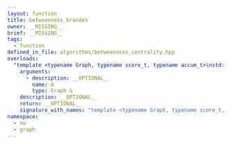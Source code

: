 ```yaml
---
layout: function
title: betweenness_brandes
owner: __MISSING__
brief: __MISSING__
tags:
  - function
defined_in_file: algorithms/betweenness_centrality.hpp
overloads:
  "template <typename Graph, typename score_t, typename accum_t>\nstd::vector<score_t> betweenness_brandes(Graph &)":
    arguments:
      - description: __OPTIONAL__
        name: A
        type: Graph &
    description: __OPTIONAL__
    return: __OPTIONAL__
    signature_with_names: "template <typename Graph, typename score_t, typename accum_t>\nstd::vector<score_t> betweenness_brandes(Graph & A)"
namespace:
  - nw
  - graph
---
```

